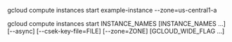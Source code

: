 gcloud compute instances start example-instance  --zone=us-central1-a


gcloud compute instances start INSTANCE_NAMES [INSTANCE_NAMES …] [--async] [--csek-key-file=FILE] [--zone=ZONE] [GCLOUD_WIDE_FLAG …]